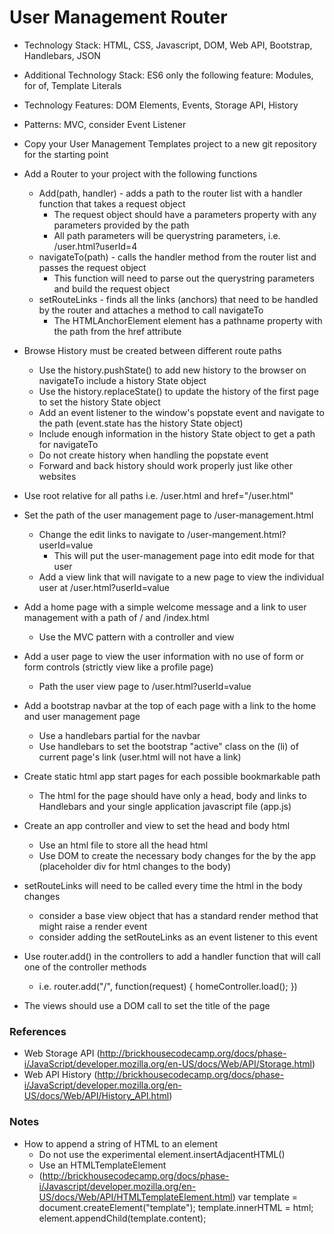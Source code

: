 # User Management Router

* Technology Stack: HTML, CSS, Javascript, DOM, Web API, Bootstrap, Handlebars, JSON
* Additional Technology Stack: ES6 only the following feature: Modules, for of, Template Literals
* Technology Features: DOM Elements, Events, Storage API, History
* Patterns: MVC, consider Event Listener

* Copy your User Management Templates project to a new git repository for the starting point

* Add a Router to your project with the following functions
	* Add(path, handler) - adds a path to the router list with a handler function that takes a request object
		* The request object should have a parameters property with any parameters provided by the path
		* All path parameters will be querystring parameters, i.e. /user.html?userId=4
	* navigateTo(path) - calls the handler method from the router list and passes the request object
		* This function will need to parse out the querystring parameters and build the request object
	* setRouteLinks - finds all the links (anchors) that need to be handled by the router and attaches a method to call navigateTo
		* The HTMLAnchorElement element has a pathname property with the path from the href attribute
* Browse History must be created between different route paths
	* Use the history.pushState() to add new history to the browser on navigateTo include a history State object
	* Use the history.replaceState() to update the history of the first page to set the history State object
	* Add an event listener to the window's popstate event and navigate to the path (event.state has the history State object)
	* Include enough information in the history State object to get a path for navigateTo
	* Do not create history when handling the popstate event
	* Forward and back history should work properly just like other websites
* Use root relative for all paths i.e. /user.html and href="/user.html"
* Set the path of the user management page to /user-management.html
	* Change the edit links to navigate to /user-mangement.html?userId=value
		* This will put the user-management page into edit mode for that user
	* Add a view link that will navigate to a new page to view the individual user at /user.html?userId=value
* Add a home page with a simple welcome message and a link to user management with a path of / and /index.html
	* Use the MVC pattern with a controller and view
* Add a user page to view the user information with no use of form or form controls (strictly view like a profile page)
	* Path the user view page to /user.html?userId=value
* Add a bootstrap navbar at the top of each page with a link to the home and user management page
	* Use a handlebars partial for the navbar
	* Use handlebars to set the bootstrap "active" class on the (li) of current page's link (user.html will not have a link)
* Create static html app start pages for each possible bookmarkable path
	* The html for the page should have only a head, body and links to Handlebars and your single application javascript file (app.js)
* Create an app controller and view to set the head and body html
	* Use an html file to store all the head html
	* Use DOM to create the necessary body changes for the by the app (placeholder div for html changes to the body)
* setRouteLinks will need to be called every time the html in the body changes
	* consider a base view object that has a standard render method that might raise a render event
	* consider adding the setRouteLinks as an event listener to this event
* Use router.add() in the controllers to add a handler function that will call one of the controller methods
	* i.e. router.add("/", function(request) { homeController.load(); })
* The views should use a DOM call to set the title of the page

### References

* Web Storage API (http://brickhousecodecamp.org/docs/phase-i/JavaScript/developer.mozilla.org/en-US/docs/Web/API/Storage.html)
* Web API History (http://brickhousecodecamp.org/docs/phase-i/JavaScript/developer.mozilla.org/en-US/docs/Web/API/History_API.html)

### Notes

* How to append a string of HTML to an element
	* Do not use the experimental element.insertAdjacentHTML()
	* Use an HTMLTemplateElement
	* (http://brickhousecodecamp.org/docs/phase-i/Javascript/developer.mozilla.org/en-US/docs/Web/API/HTMLTemplateElement.html)
			var template = document.createElement("template");
			template.innerHTML = html;
			element.appendChild(template.content);